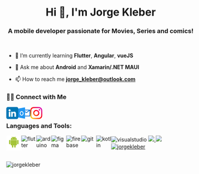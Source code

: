 <h1 align="center">Hi 👋, I'm Jorge Kleber</h1>
<h3 align="center">A mobile developer passionate for Movies, Series and comics!</h3>

<br />

- 🌱 I’m currently learning **Flutter**, **Angular**, **vueJS**

- 💬 Ask me about **Android** and **Xamarin/.NET MAUI**

- 📫 How to reach me **jorge_kleber@outlook.com**

### 🤝🏻 Connect with Me

<p>
  <a href="https://www.linkedin.com/in/jorge-kleber"/>
    <img align="left" alt="LinkedIn" width="32px" src="https://github.com/vtnorton/vtnorton/blob/main/img/linkedin.png">
  </a>
  <a href="mailto:jorge_kleber@outlook.com">
    <img align="left" alt="E-mail" width="32px" src="https://github.com/vtnorton/vtnorton/blob/main/img/outlook.png"/>
  </a>
  <a href="https://www.instagram.com/kleber_code">
    <img align="left" alt="Instagram" width="32px" src="https://github.com/vtnorton/vtnorton/blob/main/img/instagram.png"/>
  </a>
</p>

<br />

### Languages and Tools:

<img align="left" src="https://raw.githubusercontent.com/devicons/devicon/master/icons/android/android-original-wordmark.svg" alt="android" width="40" height="40"/> 
<img align="left" src="https://www.vectorlogo.zone/logos/flutterio/flutterio-icon.svg" alt="flutter" width="40" height="40"/>
<img align="left" src="https://cdn.worldvectorlogo.com/logos/arduino-1.svg" alt="arduino" width="40" height="40"/>
<img align="left" src="https://www.vectorlogo.zone/logos/figma/figma-icon.svg" alt="figma" width="40" height="40"/>
<img align="left" src="https://www.vectorlogo.zone/logos/firebase/firebase-icon.svg" alt="firebase" width="40" height="40"/>
<img align="left" src="https://www.vectorlogo.zone/logos/git-scm/git-scm-icon.svg" alt="git" width="40" height="40"/>
<img align="left" src="https://www.vectorlogo.zone/logos/kotlinlang/kotlinlang-icon.svg" alt="kotlin" width="40" height="40"/>
<img width="40" height="40" alt="visualstudio" src="https://cdn.jsdelivr.net/gh/devicons/devicon/icons/visualstudio/visualstudio-plain.svg" />

<a href="https://github.com/vtnorton">
  <img height="180em" src="https://github-readme-stats.vercel.app/api?username=jorgekleber&show_icons=true&theme=dark" />
  <img height="180em" src="https://github-readme-stats-eight-theta.vercel.app/api/top-langs/?username=jorgekleber&theme=dark&layout=compact" />
  <img align="center" src="https://github-readme-streak-stats.herokuapp.com/?user=jorgekleber&theme=dark" alt="jorgekleber" />
</a>

<br />

<br />

<p>
  <a>
    <img src="https://komarev.com/ghpvc/?username=jorgekleber&label=Profile%20views&color=0e75b6&style=flat" alt="jorgekleber" /> 
  </a>
</p>


